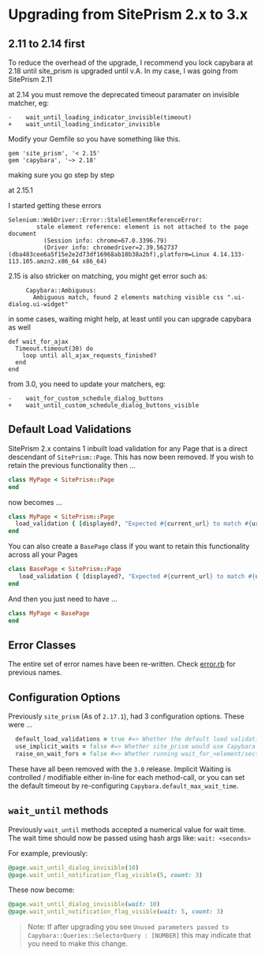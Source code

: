 # Upgrading from SitePrism 2.x to 3.x

## 2.11 to 2.14 first
To reduce the overhead of the upgrade, I recommend you lock capybara at 2.18 until site_prism is upgraded until v.A.
In my case, I was going from SitePrism 2.11

at 2.14 you must remove the deprecated timeout paramater on invisible matcher, eg:

```
-    wait_until_loading_indicator_invisible(timeout)
+    wait_until_loading_indicator_invisible
```

Modify your Gemfile so you have something like this.
```
gem 'site_prism', '< 2.15'
gem 'capybara', '~> 2.18'
```

making sure you go step by step

at 2.15.1

I started getting these errors

```
Selenium::WebDriver::Error::StaleElementReferenceError:
        stale element reference: element is not attached to the page document
          (Session info: chrome=67.0.3396.79)
          (Driver info: chromedriver=2.39.562737 (dba483cee6a5f15e2e2d73df16968ab10b38a2bf),platform=Linux 4.14.133-113.105.amzn2.x86_64 x86_64)
```

2.15 is also stricker on matching, you might get error such as:

```
     Capybara::Ambiguous:
       Ambiguous match, found 2 elements matching visible css ".ui-dialog.ui-widget"
```

in some cases, waiting might help, at least until you can upgrade capybara as well

```
def wait_for_ajax
  Timeout.timeout(30) do
    loop until all_ajax_requests_finished?
  end
end
```

from 3.0, you need to update your matchers, eg:

```
-    wait_for_custom_schedule_dialog_buttons
+    wait_until_custom_schedule_dialog_buttons_visible
```

## Default Load Validations

SitePrism 2.x contains 1 inbuilt load validation for any Page that is a
direct descendant of `SitePrism::Page`. This has now been removed.
If you wish to retain the previous functionality then ...

```ruby
class MyPage < SitePrism::Page
end
```

now becomes ...

```ruby
class MyPage < SitePrism::Page
  load_validation { [displayed?, "Expected #{current_url} to match #{url_matcher} but it did not."] }
end
```

You can also create a `BasePage` class if you want to retain this functionality
across all your Pages

```ruby
class BasePage < SitePrism::Page
   load_validation { [displayed?, "Expected #{current_url} to match #{url_matcher} but it did not."] }
end
```

And then you just need to have ...

```ruby
class MyPage < BasePage
end
```

## Error Classes

The entire set of error names have been re-written.
Check [error.rb](https://github.com/site-prism/site_prism/blob/master/lib/site_prism/error.rb)
for previous names.

## Configuration Options

Previously `site_prism` (As of `2.17.1`), had 3 configuration options. These were ...

```ruby
  default_load_validations = true #=> Whether the default load validation for displayed? was set 
  use_implicit_waits = false #=> Whether site_prism would use Capybara's implicit waiting by default
  raise_on_wait_fors = false #=> Whether running wait_for_<element/section> methods that failed would crash
```

These have all been removed with the `3.0` release. Implicit Waiting is
controlled / modifiable either in-line for each method-call, or you can set the default
timeout by re-configuring `Capybara.default_max_wait_time`.

## `wait_until` methods

Previously `wait_until` methods accepted a numerical value for wait time.
The wait time should now be passed using hash args like: `wait: <seconds>`

For example, previously:

```ruby
@page.wait_until_dialog_invisible(10)
@page.wait_until_notification_flag_visible(5, count: 3)
```

These now become:

```ruby
@page.wait_until_dialog_invisible(wait: 10)
@page.wait_until_notification_flag_visible(wait: 5, count: 3)
```

> Note: If after upgrading you see `Unused parameters passed to Capybara::Queries::SelectorQuery : [NUMBER]`
this may indicate that you need to make this change.
